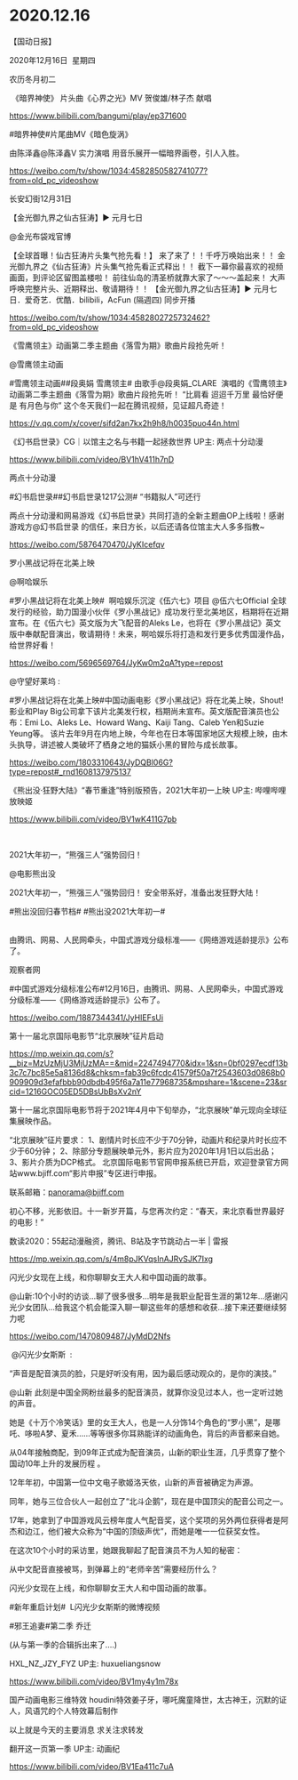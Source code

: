 ﻿#  2020.12.16
【国动日报】

2020年12月16日  星期四


农历冬月初二

 《暗界神使》 片头曲《心界之光》MV 贺俊雄/林子杰 献唱

https://www.bilibili.com/bangumi/play/ep371600








#暗界神使#片尾曲MV《暗色旋涡》

由陈泽鑫@陈泽鑫V 实力演唱
用音乐展开一幅暗界画卷，引人入胜。

https://weibo.com/tv/show/1034:4582850582741077?from=old_pc_videoshow

长安幻街12月31日  




【金光御九界之仙古狂涛】▶️ 元月七日

@金光布袋戏官博   


【全球首曝！仙古狂涛片头集气抢先看！】
来了来了！！千呼万唤始出来！！
金光御九界之《仙古狂涛》片头集气抢先看正式释出！！
截下一幕你最喜欢的视频画面，到评论区留图盖楼啦！
前往仙岛的清圣桥就靠大家了～～～盖起来！
大声呼唤完整片头、近期释出、敬请期待！！
【金光御九界之仙古狂涛】▶️ 元月七日．爱奇艺．优酷．bilibili，AcFun (隔週四) 同步开播

https://weibo.com/tv/show/1034:4582802725732462?from=old_pc_videoshow




《雪鹰领主》动画第二季主题曲《落雪为期》歌曲片段抢先听！

@雪鹰领主动画     


#雪鹰领主动画##段奥娟 雪鹰领主#
由歌手@段奥娟_CLARE  演唱的《雪鹰领主》动画第二季主题曲《落雪为期》歌曲片段抢先听！
“比肩看 迢迢千万里 最恰好便是 有月色与你”
这个冬天我们一起在腾讯视频，见证超凡奇迹！

https://v.qq.com/x/cover/sifd2an7kx2h9h8/h0035puo44n.html




《幻书启世录》CG｜以馆主之名与书籍一起拯救世界 UP主: 两点十分动漫

https://www.bilibili.com/video/BV1hV411h7nD




两点十分动漫     


#幻书启世录##幻书启世录1217公测# “书籍拟人”可还行

两点十分动漫和网易游戏《幻书启世录》共同打造的全新主题曲OP上线啦！感谢游戏方@幻书启世录 的信任，来日方长，以后还请各位馆主大人多多指教~


https://weibo.com/5876470470/JyKIcefqv

罗小黑战记将在北美上映

@啊哈娱乐    


#罗小黑战记将在北美上映#  啊哈娱乐沉淀《伍六七》项目 @伍六七Official 全球发行的经验，助力国漫小伙伴《罗小黑战记》成功发行至北美地区，档期将在近期宣布。在《伍六七》英文版为大飞配音的Aleks Le，也将在《罗小黑战记》英文版中奉献配音演出，敬请期待！未来，啊哈娱乐将打造和发行更多优秀国漫作品，给世界好看！

https://weibo.com/5696569764/JyKw0m2qA?type=repost

@守望好莱坞 :        


#罗小黑战记将在北美上映#中国动画电影《罗小黑战记》将在北美上映，Shout!影业和Play Big公司拿下该片北美发行权，档期尚未宣布。英文版配音演员也公布：Emi Lo、Aleks Le、Howard Wang、Kaiji Tang、Caleb Yen和Suzie Yeung等。
该片去年9月在内地上映，今年也在日本等国家地区大规模上映，由木头执导，讲述被人类破坏了栖身之地的猫妖小黑的冒险与成长故事。

https://weibo.com/1803310643/JyDQBl06G?type=repost#_rnd1608137975137

《熊出没·狂野大陆》“春节重逢”特别版预告，2021大年初一上映 UP主: 哔哩哔哩放映姬

https://www.bilibili.com/video/BV1wK411G7pb

 


2021大年初一，“熊强三人”强势回归！

@电影熊出没       


2021大年初一，“熊强三人”强势回归！
安全带系好，准备出发狂野大陆！

#熊出没回归春节档# #熊出没2021大年初一#                                                            




由腾讯、网易、人民网牵头，中国式游戏分级标准——《网络游戏适龄提示》公布了。

观察者网          


#中国式游戏分级标准公布#12月16日，由腾讯、网易、人民网牵头，中国式游戏分级标准——《网络游戏适龄提示》公布了。

https://weibo.com/1887344341/JyHIEFsUi




第十一届北京国际电影节“北京展映”征片启动

https://mp.weixin.qq.com/s?__biz=MzUzMjU3MjUzMA==&mid=2247494770&idx=1&sn=0bf0297ecdf13b3c7c7bc85e5a8136d8&chksm=fab39c6fcdc41579f50a7f2543603d0868b0909909d3efafbbb90dbdb495f6a7a11e77968735&mpshare=1&scene=23&srcid=1216GOC05ED5DBsUbBsXv2nY

第十一届北京国际电影节将于2021年4月中下旬举办，“北京展映”单元现向全球征集展映作品。


“北京展映”征片要求：
1、剧情片时长应不少于70分钟，动画片和纪录片时长应不少于60分钟；
2、除部分专题展映单元外，影片应为2020年1月1日以后出品；
3、影片介质为DCP格式。
北京国际电影节官网申报系统已开启，欢迎登录官方网站www.bjiff.com“影片申报”专区进行申报。


联系邮箱：panorama@bjiff.com


初心不移，光影依旧。十一新岁开篇，与您再次约定：“春天，来北京看世界最好的电影！”


数读2020：55起动漫融资，腾讯、B站及字节跳动占一半 | 雷报

https://mp.weixin.qq.com/s/4m8pJKVqsInAJRvSJK7Ixg


闪光少女现在上线，和你聊聊女王大人和中国动画的故事。

@山新:10个小时的访谈…聊了很多很多…明年是我职业配音生涯的第12年…感谢闪光少女团队…给我这个机会能深入聊一聊这些年的感想和收获…接下来还要继续努力呢


https://weibo.com/1470809487/JyMdD2Nfs

 @闪光少女斯斯  :                       


“声音是配音演员的脸，只是好听没有用，因为最后感动观众的，是你的演技。”

@山新 此刻是中国全网粉丝最多的配音演员，就算你没见过本人，也一定听过她的声音。

她是《十万个冷笑话》里的女王大人，也是一人分饰14个角色的“罗小黑”，是哪吒、哆啦A梦、夏禾……等等很多你耳熟能详的动画角色，背后的声音都来自她。

从04年接触商配，到09年正式成为配音演员，山新的职业生涯，几乎贯穿了整个国动10年上升的发展历程 。

12年年初，中国第一位中文电子歌姬洛天依，山新的声音被确定为声源。

同年，她与三位合伙人一起创立了“北斗企鹅”，现在是中国顶尖的配音公司之一。

17年，她拿到了中国游戏风云榜年度人气配音奖，这个奖项的另外两位获得者是阿杰和边江，他们被大众称为“中国的顶级声优”，而她是唯一一位获奖女性。

在这次10个小时的采访里，她跟我聊起了配音演员不为人知的秘密：

从中文配音直接被骂，到弹幕上的“老师辛苦”需要经历什么？

闪光少女现在上线，和你聊聊女王大人和中国动画的故事。

#新年重启计划#  L闪光少女斯斯的微博视频

#邪王追妻#第二季 乔迁

(从与第一季的合辑拆出来了....)





HXL_NZ_JZY_FYZ UP主: huxueliangsnow

https://www.bilibili.com/video/BV1my4y1m78x




国产动画电影三维特效 houdini特效姜子牙，哪吒魔童降世，太古神王，沉默的证人，风语咒的个人特效幕后制作


以上就是今天的主要消息
求关注求转发


翻开这一页第一季 UP主: 动画纪

https://www.bilibili.com/video/BV1Ea411c7uA














